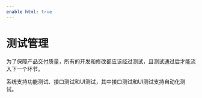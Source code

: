 ```yaml
---
enable html: true
---
```

# 测试管理

为了保障产品交付质量，所有的开发和修改都应该经过测试，且测试通过后才能流入下一个环节。        

系统支持功能测试、接口测试和UI测试，其中接口测试和UI测试支持自动化测试。

